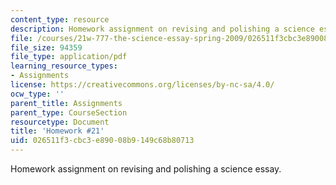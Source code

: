 ```yaml
---
content_type: resource
description: Homework assignment on revising and polishing a science essay.
file: /courses/21w-777-the-science-essay-spring-2009/026511f3cbc3e89008b9149c68b80713_MIT21W_777s09_assn19_hw21.pdf
file_size: 94359
file_type: application/pdf
learning_resource_types:
- Assignments
license: https://creativecommons.org/licenses/by-nc-sa/4.0/
ocw_type: ''
parent_title: Assignments
parent_type: CourseSection
resourcetype: Document
title: 'Homework #21'
uid: 026511f3-cbc3-e890-08b9-149c68b80713
---
```

Homework assignment on revising and polishing a science essay.